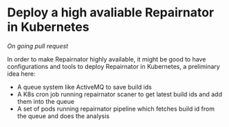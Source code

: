 # Deploy a high avaliable Repairnator in Kubernetes

*On going pull request*

In order to make Repairnator highly available, it might be good to have configurations and tools to deploy Repairnator in Kubernetes, a preliminary idea here:

- A queue system like ActiveMQ to save build ids
- A K8s cron job running repairnator scaner to get latest build ids and add them into the queue
- A set of pods running repairnator pipeline which fetches build id from the queue and does the analysis